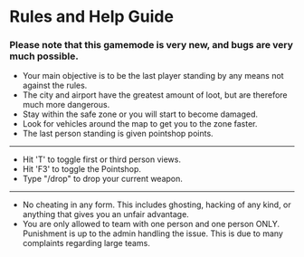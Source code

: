 # Rules and Help Guide

### Please note that this gamemode is very new, and bugs are very much possible.

- Your main objective is to be the last player standing by any means not against the rules.
- The city and airport have the greatest amount of loot, but are therefore much more dangerous.
- Stay within the safe zone or you will start to become damaged.
- Look for vehicles around the map to get you to the zone faster.
- The last person standing is given pointshop points.

---

- Hit 'T' to toggle first or third person views.
- Hit 'F3' to toggle the Pointshop.
- Type "/drop" to drop your current weapon.

---

- No cheating in any form. This includes ghosting, hacking of any kind, or anything that gives you an unfair advantage.
- You are only allowed to team with one person and one person ONLY. Punishment is up to the admin handling the issue. This is due to many complaints regarding large teams.
